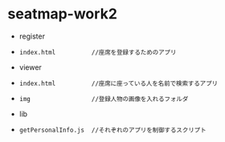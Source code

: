 # seatmap-work2
- register
-     index.html          //座席を登録するためのアプリ
- viewer
-     index.html          //座席に座っている人を名前で検索するアプリ
-     img                 //登録人物の画像を入れるフォルダ
- lib
-     getPersonalInfo.js  //それぞれのアプリを制御するスクリプト